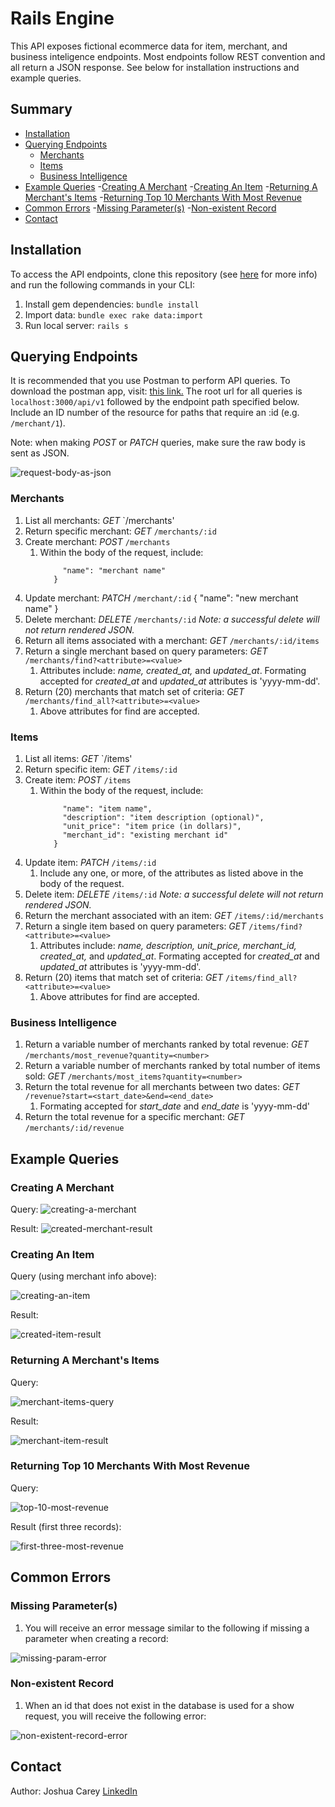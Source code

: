 # Rails Engine

This API exposes fictional ecommerce data for item, merchant, and business inteligence endpoints. Most endpoints follow REST convention and all return a JSON response. See below for installation instructions and example queries. 

## Summary

  - [Installation](#installation)
  - [Querying Endpoints](#querying-endpoints)
    - [Merchants](#merchants)
    - [Items](#items)
    - [Business Intelligence](#business-intelligence)
  - [Example Queries](#example-queries)
    -[Creating A Merchant](#creating-a-merchant)
    -[Creating An Item](#createing-an-item)
    -[Returning A Merchant's Items](#returning-a-merchant's-items)
    -[Returning Top 10 Merchants With Most Revenue](#returning-top-10-merchants-with-most-revenue)
  - [Common Errors](#common-errors)
    -[Missing Parameter(s)](#missing-parameter(s))
    -[Non-existent Record](#non-existent-record)
  - [Contact](#contact)


## Installation

To access the API endpoints, clone this repository (see [here](https://docs.github.com/en/free-pro-team@latest/github/creating-cloning-and-archiving-repositories/cloning-a-repository) for more info) and run the following commands in your CLI: 
 1. Install gem dependencies: `bundle install`
 1. Import data: `bundle exec rake data:import`
 1. Run local server: `rails s`


## Querying Endpoints 

It is recommended that you use Postman to perform API queries. To download the postman app, visit: [this link.](https://www.postman.com/downloads/) The root url for all queries is `localhost:3000/api/v1` followed by the endpoint path specified below. Include an ID number of the resource for paths that require an :id (e.g. `/merchant/1`). 

Note: when making *POST* or *PATCH* queries, make sure the raw body is sent as JSON. 

<img src="https://i.ibb.co/5rnNkJv/Screen-Shot-2020-12-17-at-8-17-21-PM.png" alt="request-body-as-json" border="0">


### Merchants 
 1. List all merchants: *GET* `/merchants'
 1. Return specific merchant: *GET* `/merchants/:id`
 1. Create merchant: *POST* `/merchants` 
    1. Within the body of the request, include: 
       ```{
            "name": "merchant name"
          } 
 1. Update merchant: *PATCH* `/merchant/:id` 
          {
            "name": "new merchant name"
          }   
 1. Delete merchant: *DELETE* `/merchants/:id`
      *Note: a successful delete will not return rendered JSON.*
 1. Return all items associated with a merchant: *GET* `/merchants/:id/items`
 1. Return a single merchant based on query parameters: *GET* `/merchants/find?<attribute>=<value>`
    1. Attributes include: *name, created_at,* and *updated_at*. Formating accepted for *created_at* and *updated_at* attributes is 'yyyy-mm-dd'. 
 1. Return (20) merchants that match set of criteria: *GET* `/merchants/find_all?<attribute>=<value>`
    1. Above attributes for find are accepted. 
 
 
### Items 
 1. List all items: *GET* `/items'
 1. Return specific item: *GET* `/items/:id`
 1. Create item: *POST* `/items` 
    1. Within the body of the request, include: 
       ```{
            "name": "item name", 
            "description": "item description (optional)",
            "unit_price": "item price (in dollars)", 
            "merchant_id": "existing merchant id"
          }
 1. Update item: *PATCH* `/items/:id` 
    1. Include any one, or more, of the attributes as listed above in the body of the request. 
 1. Delete item: *DELETE* `/items/:id`
       *Note: a successful delete will not return rendered JSON.*
 1. Return the merchant associated with an item: *GET* `/items/:id/merchants`
 1. Return a single item based on query parameters: *GET* `/items/find?<attribute>=<value>`
    1. Attributes include: *name, description, unit_price, merchant_id, created_at,* and *updated_at*. Formating accepted for *created_at* and *updated_at* attributes is 'yyyy-mm-dd'. 
 1. Return (20) items that match set of criteria: *GET* `/items/find_all?<attribute>=<value>`
    1. Above attributes for find are accepted. 
 
 
### Business Intelligence 

 1. Return a variable number of merchants ranked by total revenue: *GET* `/merchants/most_revenue?quantity=<number>`
 1. Return a variable number of merchants ranked by total number of items sold: *GET* `/merchants/most_items?quantity=<number>`
 1. Return the total revenue for all merchants between two dates: *GET* `/revenue?start=<start_date>&end=<end_date>`
    1. Formating accepted for *start_date* and *end_date* is 'yyyy-mm-dd'
 1. Return the total revenue for a specific merchant: *GET* `/merchants/:id/revenue`
 
 
 ## Example Queries 
  
 ### Creating A Merchant
 
 Query: 
 <img src="https://i.ibb.co/GMF0BS9/Screen-Shot-2020-12-17-at-8-08-50-PM.png" alt="creating-a-merchant" border="0">
 
 Result: 
 <img src="https://i.ibb.co/GCyyJ6b/Screen-Shot-2020-12-17-at-8-08-35-PM.png" alt="created-merchant-result" border="0">

 ### Creating An Item 
 
 Query (using merchant info above): 
 
 <img src="https://i.ibb.co/DgqXpwX/Screen-Shot-2020-12-17-at-8-19-19-PM.png" alt="creating-an-item" border="0">
 
 Result: 
 
 <img src="https://i.ibb.co/FhQLWLn/Screen-Shot-2020-12-17-at-8-19-36-PM.png" alt="created-item-result" border="0">
 
 ### Returning A Merchant's Items 
 
 Query: 
 
 <img src="https://i.ibb.co/0msr55j/Screen-Shot-2020-12-17-at-8-27-18-PM.png" alt="merchant-items-query" border="0">
 
 Result: 
 
 <img src="https://i.ibb.co/ykJYszr/Screen-Shot-2020-12-17-at-8-27-32-PM.png" alt="merchant-item-result" border="0">
 
 ### Returning Top 10 Merchants With Most Revenue
 
 Query: 
 
 <img src="https://i.ibb.co/LJ8jbqF/Screen-Shot-2020-12-17-at-8-30-09-PM.png" alt="top-10-most-revenue" border="0">
 
 Result (first three records): 
 
 <img src="https://i.ibb.co/2PGKcsC/Screen-Shot-2020-12-17-at-8-37-02-PM.png" alt="first-three-most-revenue" border="0">
 
 
 ## Common Errors 
 
 ### Missing Parameter(s)
 
 1. You will receive an error message similar to the following if missing a parameter when creating a record: 
 
 <img src="https://i.ibb.co/TMnzPVB/Screen-Shot-2020-12-17-at-8-41-20-PM.png" alt="missing-param-error" border="0">
 
 ### Non-existent Record 
 
 1. When an id that does not exist in the database is used for a show request, you will receive the following error: 
 
 <img src="https://i.ibb.co/Ry1QpYq/Screen-Shot-2020-12-17-at-8-41-44-PM.png" alt="non-existent-record-error" border="0">
 
 
 ## Contact 
 
 Author: Joshua Carey 
 [LinkedIn](https://www.linkedin.com/in/carey-joshua/)
 
